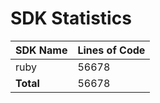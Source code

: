 # SDK Statistics

| SDK Name | Lines of Code |
| -------- | ------------- |
| ruby | 56678 |
| **Total** | 56678 |
